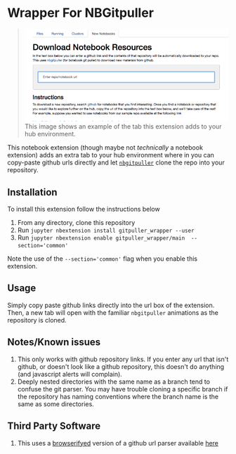 # Wrapper For NBGitpuller

>![alt-text](images/picture.png)
> This image shows an example of the tab this extension adds to your hub environment.

This notebook extension (though maybe not _technically_ a notebook extension) adds an extra tab to your hub environment where in you can copy-paste github urls directly and let [`nbgitpuller`](https://github.com/jupyterhub/nbgitpuller) clone the repo into your repository.




## Installation

To install this extension follow the instructions below

1. From any directory, clone this repository
2. Run `jupyter nbextension install gitpuller_wrapper --user`
3. Run `jupyter nbextension enable gitpuller_wrapper/main  --section='common'`

Note the use of the `--section='common'` flag when you enable this extension. 

## Usage

Simply copy paste github links directly into the url box of the extension. Then, a new tab will open with the familiar `nbgitpuller` animations as the repository is cloned.

## Notes/Known issues
1. This only works with github repository links. If you enter any url that isn't github, or doesn't look like a github repository, this doesn't do anything (and javascript alerts will complain).
2. Deeply nested directories with the same name as a branch tend to confuse the git parser. You may have trouble cloning a specific branch if the repository has naming conventions where the branch name is the same as some directories.

## Third Party Software
1. This uses a [browserifyed](http://browserify.org/) version of a github url parser available [here](https://github.com/jonschlinkert/parse-github-url)
